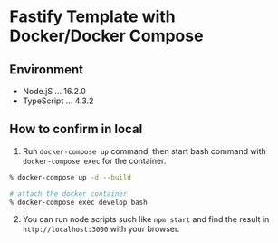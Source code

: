 # Fastify Template with Docker/Docker Compose

## Environment

- Node.jS ... 16.2.0
- TypeScript ... 4.3.2

## How to confirm in local

1. Run `docker-compose up` command, then start bash command with `docker-compose exec` for the container.

```sh
% docker-compose up -d --build

# attach the docker container
% docker-compose exec develop bash
```

2. You can run node scripts such like `npm start` and find the result in `http://localhost:3000` with your browser.
